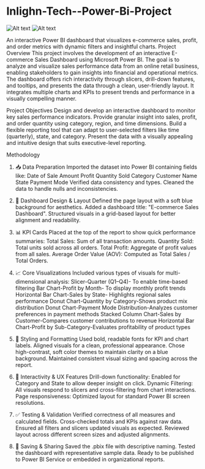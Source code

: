 # Inlighn-Tech--Power-Bi-Project
![Alt text](v[image_path](https://github.com/zehrarsh/Inlighn-Tech--Power-Bi-Project/blob/main/PowerBi1.png))
![Alt text](image_path)

An interactive Power BI dashboard that visualizes e-commerce sales, profit, and order metrics with dynamic filters and insightful charts.
Project Overview
This project involves the development of an interactive E-commerce Sales Dashboard using Microsoft Power BI. The goal is to analyze and visualize sales performance data from an online retail business, enabling stakeholders to gain insights into financial and operational metrics.
The dashboard offers rich interactivity through slicers, drill-down features, and tooltips, and presents the data through a clean, user-friendly layout. It integrates multiple charts and KPIs to present trends and performance in a visually compelling manner.

Project Objectives
Design and develop an interactive dashboard to monitor key sales performance indicators.
Provide granular insight into sales, profit, and order quantity using category, region, and time dimensions.
Build a flexible reporting tool that can adapt to user-selected filters like time (quarterly), state, and category.
Present the data with a visually appealing and intuitive design that suits executive-level reporting.

Methodology
1. 📥 Data Preparation
Imported the dataset into Power BI containing fields like:
Date of Sale
Amount
Profit
Quantity Sold
Category 
Customer Name
State
Payment Mode
Verified data consistency and types.
Cleaned the data to handle nulls and inconsistencies.

2. 📐 Dashboard Design & Layout
Defined the page layout with a soft blue background for aesthetics.
Added a dashboard title: "E-commerce Sales Dashboard".
Structured visuals in a grid-based layout for better alignment and readability.

3. 📊 KPI Cards
Placed at the top of the report to show quick performance summaries:
Total Sales: Sum of all transaction amounts.
Quantity Sold: Total units sold across all orders.
Total Profit: Aggregate of profit values from all sales.
Average Order Value (AOV): Computed as Total Sales / Total Orders.

4. 📈 Core Visualizations
Included various types of visuals for multi-dimensional analysis:
Slicer-Quarter (Q1–Q4)- To enable time-based filtering
Bar Chart-Profit by Month- To display monthly profit trends
Horizontal Bar Chart-Sales by State- Highlights regional sales performance
Donut Chart-Quantity by Category-Shows product mix distribution
Donut Chart-Payment Mode Distribution-Analyzes customer preferences in payment methods
Stacked Column Chart-Sales by Customer-Compares customer contributions to revenue
Horizontal Bar Chart-Profit by Sub-Category-Evaluates profitability of product types

5. 🎨 Styling and Formatting
Used bold, readable fonts for KPI and chart labels.
Aligned visuals for a clean, professional appearance.
Chose high-contrast, soft color themes to maintain clarity on a blue background.
Maintained consistent visual sizing and spacing across the report.

6. 🧠 Interactivity & UX Features
Drill-down functionality:
Enabled for Category and State to allow deeper insight on click.
Dynamic Filtering:
All visuals respond to slicers and cross-filtering from chart interactions.
Page responsiveness:
Optimized layout for standard Power BI screen resolutions.

7. ✅ Testing & Validation
Verified correctness of all measures and calculated fields.
Cross-checked totals and KPIs against raw data.
Ensured all filters and slicers updated visuals as expected.
Reviewed layout across different screen sizes and adjusted alignments.

8. 💾 Saving & Sharing
Saved the .pbix file with descriptive naming.
Tested the dashboard with representative sample data.
Ready to be published to Power BI Service or embedded in organizational reports.

